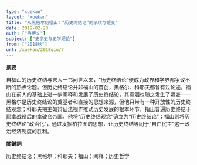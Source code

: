 ```yaml
---
type: "xuekan"
layout: "xuekan"
title: "从黑格尔到福山：“历史终结论”的承续与嬗变"
date: 2019-02-28
auth: ["冉博文"]
subject: ["史学史与史学理论"]
from: ["2018秋"]
url: /xuekan/2018qiu/7
---
```


**摘要**      

自福山的<v>历史终结与末人</v>一书问世以来，“历史终结论”便成为政界和学界都争议不断的热点论题。但历史终结论并非福山的首创，黑格尔、科耶夫都曾有过论述，福山在前人的基础上进一步阐释和发展了历史终结论，其意涵也随之发生了嬗变——黑格尔是历史终结论的奠基者和直接的思想来源，但他只带有一种开放性的历史终结观念；科耶夫把主奴辩证法视作推动历史发展的根本环节，指出普遍历史终结于耶拿战役后的拿破仑帝国，他将“历史终结观念”确立为“历史终结论”；福山则将历史终结论“政治化”，通过发掘柏拉图的思想，让历史终结等同于“自由民主”这一政治经济制度的胜利。

**關鍵詞**

历史终结论；黑格尔；科耶夫；福山；阐释；历史哲学
